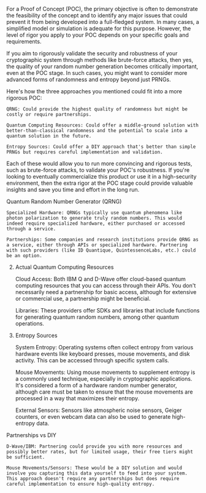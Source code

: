 For a Proof of Concept (POC), the primary objective is often to demonstrate the feasibility of the concept and to identify any major issues that could prevent it from being developed into a full-fledged system. In many cases, a simplified model or simulation is adequate for this purpose. However, the level of rigor you apply to your POC depends on your specific goals and requirements.

If you aim to rigorously validate the security and robustness of your cryptographic system through methods like brute-force attacks, then yes, the quality of your random number generation becomes critically important, even at the POC stage. In such cases, you might want to consider more advanced forms of randomness and entropy beyond just PRNGs.

Here's how the three approaches you mentioned could fit into a more rigorous POC:

    QRNG: Could provide the highest quality of randomness but might be costly or require partnerships.

    Quantum Computing Resources: Could offer a middle-ground solution with better-than-classical randomness and the potential to scale into a quantum solution in the future.

    Entropy Sources: Could offer a DIY approach that's better than simple PRNGs but requires careful implementation and validation.

Each of these would allow you to run more convincing and rigorous tests, such as brute-force attacks, to validate your POC's robustness. If you're looking to eventually commercialize this product or use it in a high-security environment, then the extra rigor at the POC stage could provide valuable insights and save you time and effort in the long run.

 Quantum Random Number Generator (QRNG)

    Specialized Hardware: QRNGs typically use quantum phenomena like photon polarization to generate truly random numbers. This would indeed require specialized hardware, either purchased or accessed through a service.

    Partnerships: Some companies and research institutions provide QRNG as a service, either through APIs or specialized hardware. Partnering with such providers (like ID Quantique, QuintessenceLabs, etc.) could be an option.

2. Actual Quantum Computing Resources

    Cloud Access: Both IBM Q and D-Wave offer cloud-based quantum computing resources that you can access through their APIs. You don't necessarily need a partnership for basic access, although for extensive or commercial use, a partnership might be beneficial.

    Libraries: These providers offer SDKs and libraries that include functions for generating quantum random numbers, among other quantum operations.

3. Entropy Sources

    System Entropy: Operating systems often collect entropy from various hardware events like keyboard presses, mouse movements, and disk activity. This can be accessed through specific system calls.

    Mouse Movements: Using mouse movements to supplement entropy is a commonly used technique, especially in cryptographic applications. It's considered a form of a hardware random number generator, although care must be taken to ensure that the mouse movements are processed in a way that maximizes their entropy.

    External Sensors: Sensors like atmospheric noise sensors, Geiger counters, or even webcam data can also be used to generate high-entropy data.

Partnerships vs DIY

    D-Wave/IBM: Partnering could provide you with more resources and possibly better rates, but for limited usage, their free tiers might be sufficient.

    Mouse Movements/Sensors: These would be a DIY solution and would involve you capturing this data yourself to feed into your system. This approach doesn't require any partnerships but does require careful implementation to ensure high-quality entropy.